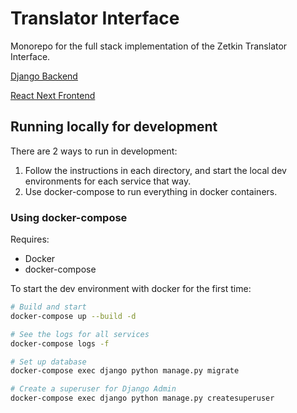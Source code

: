 # Translator Interface

Monorepo for the full stack implementation of the Zetkin Translator Interface.

[Django Backend](./backend)

[React Next Frontend](./frontend)

## Running locally for development

There are 2 ways to run in development:

1. Follow the instructions in each directory, and start the local dev environments for each service that way.
2. Use docker-compose to run everything in docker containers.

### Using docker-compose

Requires:

- Docker
- docker-compose

To start the dev environment with docker for the first time:

```sh
# Build and start
docker-compose up --build -d

# See the logs for all services
docker-compose logs -f

# Set up database
docker-compose exec django python manage.py migrate

# Create a superuser for Django Admin
docker-compose exec django python manage.py createsuperuser
```
